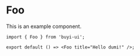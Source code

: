 # Foo

This is an example component.

```tsx
import { Foo } from 'buyi-ui';

export default () => <Foo title="Hello dumi!" />;
```

